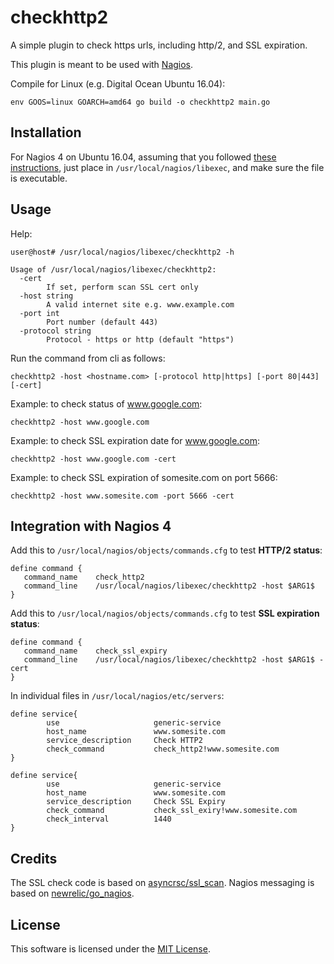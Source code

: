 # checkhttp2

A simple plugin to check https urls, including http/2, and SSL expiration.

This plugin is meant to be used with [Nagios](https://www.nagios.org/).

Compile for Linux (e.g. Digital Ocean Ubuntu 16.04): 

~~~
env GOOS=linux GOARCH=amd64 go build -o checkhttp2 main.go
~~~


## Installation

For Nagios 4 on Ubuntu 16.04, assuming that you followed [
these instructions](https://www.digitalocean.com/community/tutorials/how-to-install-nagios-4-and-monitor-your-servers-on-ubuntu-16-04),
just place in `/usr/local/nagios/libexec`, and make sure the file is executable.


## Usage

Help:

~~~
user@host# /usr/local/nagios/libexec/checkhttp2 -h

Usage of /usr/local/nagios/libexec/checkhttp2:
  -cert
        If set, perform scan SSL cert only
  -host string
        A valid internet site e.g. www.example.com
  -port int
        Port number (default 443)
  -protocol string
        Protocol - https or http (default "https")
~~~



Run the command from cli as follows:

~~~
checkhttp2 -host <hostname.com> [-protocol http|https] [-port 80|443] [-cert]
~~~

Example: to check status of www.google.com:

~~~
checkhttp2 -host www.google.com
~~~

Example: to check SSL expiration date for www.google.com:

~~~
checkhttp2 -host www.google.com -cert
~~~


Example: to check SSL expiration of somesite.com on port 5666:

~~~
checkhttp2 -host www.somesite.com -port 5666 -cert
~~~

## Integration with Nagios 4

Add this to `/usr/local/nagios/objects/commands.cfg` to test **HTTP/2 status**:

~~~
define command {
   command_name    check_http2
   command_line    /usr/local/nagios/libexec/checkhttp2 -host $ARG1$
}
~~~


Add this to `/usr/local/nagios/objects/commands.cfg` to test **SSL expiration status**:

~~~
define command {
   command_name    check_ssl_expiry
   command_line    /usr/local/nagios/libexec/checkhttp2 -host $ARG1$ -cert
}
~~~


In individual files in `/usr/local/nagios/etc/servers`:

~~~
define service{
        use                     generic-service
        host_name               www.somesite.com
        service_description     Check HTTP2
        check_command           check_http2!www.somesite.com
}

define service{
        use                     generic-service
        host_name               www.somesite.com
        service_description     Check SSL Expiry
        check_command           check_ssl_exiry!www.somesite.com
        check_interval          1440
}
~~~

## Credits

The SSL check code is based on [asyncrsc/ssl_scan](https://github.com/asyncsrc/ssl_scan).
Nagios messaging is based on [newrelic/go_nagios](https://github.com/newrelic/go_nagios).


## License

This software is licensed under the [MIT License](https://github.com/tsawler/checkhttp2/blob/master/LICENSE.md).